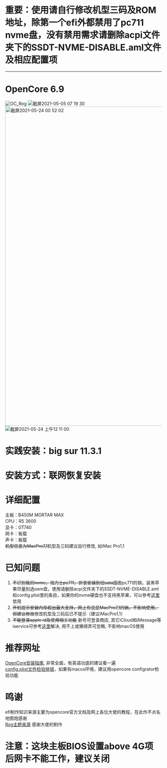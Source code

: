 # 重要：使用请自行修改机型三码及ROM地址，除第一个efi外都禁用了pc711 nvme盘，没有禁用需求请删除acpi文件夹下的SSDT-NVME-DISABLE.aml文件及相应配置项
***
# OpenCore 6.9  
![OC_Rog](https://user-images.githubusercontent.com/23228895/118050239-78ab2f00-b3b1-11eb-849c-84041f93d730.png)
![截屏2021-05-05 07 19 30](https://user-images.githubusercontent.com/23228895/117162608-82eb8d00-adf5-11eb-9d2e-eebbb6d2f0c4.png)
<img width="1027" alt="截屏2021-05-24 00 52 02" src="https://user-images.githubusercontent.com/23228895/119269620-342e5780-bc2b-11eb-9d51-740ac98e5c6b.png">
![截屏2021-05-24 上午12 11 00](https://user-images.githubusercontent.com/23228895/119269631-3abccf00-bc2b-11eb-94e7-9b49ceada1ec.png)


# 实践安装：big sur 11.3.1  
# 安装方式：联网恢复安装  
# 详细配置  
主板：B450M MORTAR MAX  
CPU：R5 3600  
显卡：GT740  
网卡：板载  
声卡：板载  
~~机型信息为MacPro7,1~~机型及三码建议自行修改, 如iMac Pro1,1
# 已知问题  
1. ~~不识别我的nvme，海力士pc711，折衷安装到旧sata固态~~pc711的锅，装黑苹果尽量别选oem盘，使用请删除acpi文件夹下的SSDT-NVME-DISABLE.aml和config.plist里的条目，如果你的nvme硬盘也不支持黑苹果，可以参考[这里](https://zhuanlan.zhihu.com/p/371775428)禁用 
2. ~~开机提示安装内存超出最大支持，网上有说是MacPro7,1的锅，不影响使用，但建议修改~~修改机型及三码后已不提示（建议iMacPro1,1）
3. ~~不能登录apple id及使用相关功能~~ 新号可登录商店, 其它iCloud和iMessage等iservice可参考[这里](https://dortania.github.io/OpenCore-Post-Install/universal/iservices.html)解决, 用不上或懒得弄可忽略, 不影响macOS使用

# 推荐网址  
[OpenCore安装指南](https://dortania.github.io/OpenCore-Install-Guide/prerequisites.html#prerequisites), 非常全面，有英语功底的建议看一遍  
[config.plist文件检验排错](https://opencore.slowgeek.com/)，如果有macos环境，建议用opencore configrator检验功能

# 鸣谢
efi制作知识来源主要为opencore官方文档及网上各位大佬的教程，在此作不点名地图炮感谢  
[Rog主题来源](http://bbs.pcbeta.com/forum.php?mod=viewthread&tid=1883324&highlight=%D6%F7%CC%E2) 感谢大佬的制作  

# 注意：这块主板BIOS设置above 4G项后网卡不能工作，建议关闭
